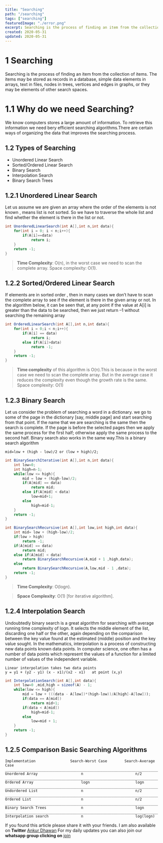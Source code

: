```yaml
---
title: "Searching"
path: "/searching"
tags: ["searching"]
featuredImage: "./error.png"
excerpt: Searching is the process of finding an item from the collection of items.
created: 2020-05-31
updated: 2020-05-31
---
```

# 1 Searching
Searching is the process of finding an item from the collection of items.	The	items	may	be	stored	as	records	in	a	database,	simple	data	elements	in arrays,	text	in	files,	nodes	in	trees,	vertices	and	edges	in	graphs,	or	they	may	be	elements	of	other search	spaces.

# 1.1 Why do we need Searching?
We know computers stores a large amount of information. To retrieve this information we need bery efficient searching algorithms.There	are	certain	ways	of	organizing	the	data	that	improves	the	searching	process. 

## 1.2 Types of Searching

* Unordered Linear Search
* Sorted/Ordered Linear Search
* Binary Search
* Interpolation Search
* Binary Search Trees

## 1.2.1 Unordered Linear Search

Let	us	assume	we	are	given	an	array	where	the	order	of	the	elements	is	not	known , means list is not sorted. So we have to traverse the whole list and find whether the element is there in the list or not.

```java
int UnorderedLinearSearch(int A[],int n,int data){
    for(int i = 0; i < n;i++){
        if(A[i]==data)
            return i;
    }
    return -1;
}
```
> **Time Complexity**:  	O(n),	in	the	worst	case	we	need	to	scan	the	complete	array.	Space	complexity: O(1).

## 1.2.2	Sorted/Ordered	Linear	Search
If		elements	are in 	sorted order ,	then	in	many	cases	we	don’t	have	to	scan	the complete	array	to	see	if	the	element	is	there	in	the	given	array	or	not.	In	the	algorithm	below,	it can	be	seen	that,	at	any	point	if	the	value	at	A[i]	is	greater	than	the	data	to	be	searched,	then	we just	return	–1	without	searching	the	remaining	array
```java
int OrderedLinearSearch(int A[],int n,int data){
    for(int i = 0;i < n;i++){
        if(A[i] == data)
            return i;
        else if(A[i]>data)
            return -1;
    }
    return -1;
}
```
>**Time	complexity**	of	this	algorithm	is	O(n).This	is	because	in	the	worst	case	we	need	to	scan	the complete	array.	But	in	the	average	case	it	reduces	the	complexity	even	though	the	growth	rate	is the	same.
Space	complexity:	O(1)

## 1.2.3 Binary Search
Let	us	consider	the	problem	of	searching	a	word	in	a	dictionary.		we	go	to some of the page in the dictionary	[say,	middle	page]	and	start	searching	from	that	point.	If	the	name	that	we are	searching	is	the	same	then	the	search	is	complete.	If	the	page	is	before	the	selected	pages	then  we apply	the	same	process	for	the	first	half;	otherwise	apply	the	same	process	to	the	second	half. Binary	search	also	works	in	the	same	way.This is a binary search algorithm

```
mid=low + (high - low)/2 or (low + high)/2;
```

```java
int BinarySearchIterative(int A[],int n,int data){
	int low=0;
	int high=n-1;
	while(low <= high){
		mid = low + (high-low)/2;
		if(A[mid] == data)
			return mid;
		else if(A[mid] < data)
			low=mid+1;
		else 
			high=mid-1;
	}
	return -1;
}

int BinarySearchRecursive(int A[],int low,int high,int data){
	int mid= low + (high-low)/2;
	if(low > high)
		return -1;
	if(A[mid] == data)
		return mid;
	else if(A[mid] < data)
		return BinarySearchRecursive(A,mid + 1 ,high,data);
	else
		return BinarySearchRecursive(A,low,mid - 1 ,data);
	return -1;
}
```
>**Time	Complexity**:	O(logn).

>**Space	Complexity**:	O(1)	[for	iterative	algorithm].

## 1.2.4 Interpolation Search
Undoubtedly	binary	search	is	a	great	algorithm	for	searching	with	average	running	time complexity	of	logn.	It	selects the	middle	element of the 	list,	discarding	one half	or	the	other,	again	depending	on	the	comparison	between	the	key	value	found	at	the	estimated (middle)	position	and	the	key	value	sought.	
In	the	mathematics,	interpolation	is	a	process	of	constructing	new	data	points		known	data	points.	In	computer	science,	one	often	has	a	number	of	data	points which	represent	the	values	of	a	function	for	a	limited	number	of	values	of	the	independent variable.	

``` 
Linear interpolation takes two data points
y = y1 + (y2 - y1) (x - x1)/(x2 - x1)   at point (x,y) 

```
```java
int InterpolationSearch(int A[],int data){
    int low=0 ,mid,high = sizeof(A) - 1;
    while(low <= high){
        mid = low + (((data - A[low])*(high-low))/A[high]-A[low]));
        if(data == A[mid])
            return mid+1;
        if(data < A[mid])
            high=mid-1;
        else
            low=mid + 1;
    }
    return -1;
}
```

## 1.2.5 Comparison Basic Searching Algorithms

```
Implementation                Search-Worst Case        Search-Average Case
____________________________________________________________________________
Unordered Array                    n                        n/2
____________________________________________________________________________
Ordered Array                      logn                     logn
____________________________________________________________________________
Undordered List                    n                        n/2
____________________________________________________________________________
Ordered List                       n                        n/2
____________________________________________________________________________
Binary Search Trees                n                        logn
____________________________________________________________________________
Interpolation search               n                        log(logn)

```
If you found this article please share it with your friends. I am also available on **Twitter** [Ankur Dhawan](https://twitter.com/AnkurDh86416728) 
For my daily updates you can also join our **whatsapp group clicking on** [join](https://chat.whatsapp.com/KTmCktGLllxDU7DgtLVcu7)